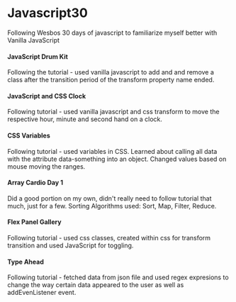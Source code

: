 # Javascript30
Following Wesbos 30 days of javascript to familiarize myself better with Vanilla JavaScript

#### JavaScript Drum Kit

Following the tutorial - used vanilla javascript to add and and remove a class after the transition period of the transform property name ended.

#### JavaScript and CSS Clock

Following tutorial - used vanilla javascript and css transform to move the respective hour, minute and second hand on a clock.

#### CSS Variables

Following tutorial - used variables in CSS. Learned about calling all data with the attribute data-something into an object. Changed values based on mouse moving the ranges.

#### Array Cardio Day 1

Did a good portion on my own, didn't really need to follow tutorial that much, just for a few. Sorting Algorithms used: Sort, Map, Filter, Reduce.

#### Flex Panel Gallery

Following tutorial - used css classes, created within css for transform transition  and used JavaScript for toggling.

#### Type Ahead

Following tutorial - fetched data from json file and used regex expresions to change the way certain data appeared to the user as well as addEvenListener event.
